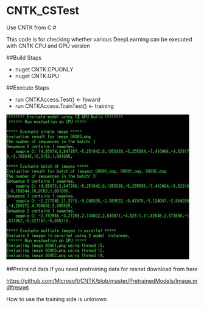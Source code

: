 # CNTK_CSTest
Use CNTK from C #

This code is for checking whether various DeepLearning can be executed with CNTK CPU and GPU version

##Build Staps

- nuget CNTK.CPUONLY
- nuget CNTK.GPU

##Execute Staps
- run CNTKAccess.Test() <- foward
- run CNTKAccess.TrainTest() <- training

<img src="log.JPG">

##Pretraind data
If you need pretraining data for resnet download from here

https://github.com/Microsoft/CNTK/blob/master/PretrainedModels/Image.md#resnet

How to use the training side is unknown


